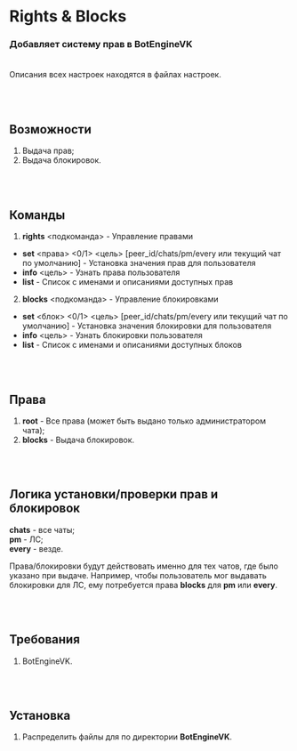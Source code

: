 # Rights & Blocks
### Добавляет систему прав в BotEngineVK<br><br>

Описания всех настроек находятся в файлах настроек.

<br><br>
## Возможности
1. Выдача прав;
2. Выдача блокировок.

<br><br>
## Команды
1. **rights** <подкоманда> - Управление правами
* **set** <права> <0/1> <цель> [peer_id/chats/pm/every или текущий чат по умолчанию] - Установка значения прав для пользователя
* **info** <цель> - Узнать права пользователя
* **list** - Список с именами и описаниями доступных прав
2. **blocks** <подкоманда> - Управление блокировками
* **set** <блок> <0/1> <цель> [peer_id/chats/pm/every или текущий чат по умолчанию] - Установка значения блокировки для пользователя
* **info** <цель> - Узнать блокировки пользователя
* **list** - Список с именами и описаниями доступных блоков

<br><br>
## Права
1. **root** - Все права (может быть выдано только администратором чата);
2. **blocks** - Выдача блокировок.

<br><br>
## Логика установки/проверки прав и блокировок
**chats** - все чаты;<br>
**pm** - ЛС;<br>
**every** - везде.<br>

Права/блокировки будут действовать именно для тех чатов, где было указано при выдаче. Например, чтобы пользователь мог выдавать блокировки для ЛС, ему потребуется права **blocks** для **pm** или **every**.

<br><br>
## Требования
1. BotEngineVK.

<br><br>
## Установка
1. Распределить файлы для по директории **BotEngineVK**.
